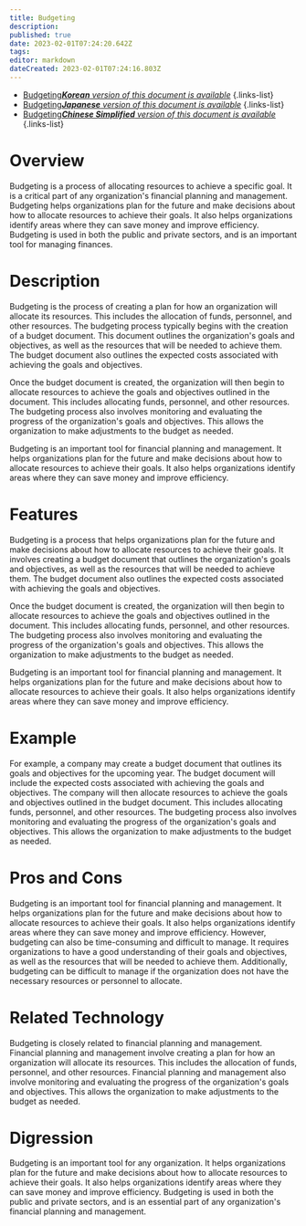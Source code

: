 ```yaml
---
title: Budgeting
description: 
published: true
date: 2023-02-01T07:24:20.642Z
tags: 
editor: markdown
dateCreated: 2023-02-01T07:24:16.803Z
---
```


- [Budgeting***Korean** version of this document is available*](/ko/Knowledge-base/Dictionary/budgeting)
{.links-list}
- [Budgeting***Japanese** version of this document is available*](/ja/Knowledge-base/Dictionary/budgeting)
{.links-list}
- [Budgeting***Chinese Simplified** version of this document is available*](/zh/Knowledge-base/Dictionary/budgeting)
{.links-list}

# Overview
Budgeting is a process of allocating resources to achieve a specific goal. It is a critical part of any organization's financial planning and management. Budgeting helps organizations plan for the future and make decisions about how to allocate resources to achieve their goals. It also helps organizations identify areas where they can save money and improve efficiency. Budgeting is used in both the public and private sectors, and is an important tool for managing finances.

# Description
Budgeting is the process of creating a plan for how an organization will allocate its resources. This includes the allocation of funds, personnel, and other resources. The budgeting process typically begins with the creation of a budget document. This document outlines the organization's goals and objectives, as well as the resources that will be needed to achieve them. The budget document also outlines the expected costs associated with achieving the goals and objectives.

Once the budget document is created, the organization will then begin to allocate resources to achieve the goals and objectives outlined in the document. This includes allocating funds, personnel, and other resources. The budgeting process also involves monitoring and evaluating the progress of the organization's goals and objectives. This allows the organization to make adjustments to the budget as needed.

Budgeting is an important tool for financial planning and management. It helps organizations plan for the future and make decisions about how to allocate resources to achieve their goals. It also helps organizations identify areas where they can save money and improve efficiency.

# Features
Budgeting is a process that helps organizations plan for the future and make decisions about how to allocate resources to achieve their goals. It involves creating a budget document that outlines the organization's goals and objectives, as well as the resources that will be needed to achieve them. The budget document also outlines the expected costs associated with achieving the goals and objectives. 

Once the budget document is created, the organization will then begin to allocate resources to achieve the goals and objectives outlined in the document. This includes allocating funds, personnel, and other resources. The budgeting process also involves monitoring and evaluating the progress of the organization's goals and objectives. This allows the organization to make adjustments to the budget as needed.

Budgeting is an important tool for financial planning and management. It helps organizations plan for the future and make decisions about how to allocate resources to achieve their goals. It also helps organizations identify areas where they can save money and improve efficiency.

# Example
For example, a company may create a budget document that outlines its goals and objectives for the upcoming year. The budget document will include the expected costs associated with achieving the goals and objectives. The company will then allocate resources to achieve the goals and objectives outlined in the budget document. This includes allocating funds, personnel, and other resources. The budgeting process also involves monitoring and evaluating the progress of the organization's goals and objectives. This allows the organization to make adjustments to the budget as needed.

# Pros and Cons
Budgeting is an important tool for financial planning and management. It helps organizations plan for the future and make decisions about how to allocate resources to achieve their goals. It also helps organizations identify areas where they can save money and improve efficiency. However, budgeting can also be time-consuming and difficult to manage. It requires organizations to have a good understanding of their goals and objectives, as well as the resources that will be needed to achieve them. Additionally, budgeting can be difficult to manage if the organization does not have the necessary resources or personnel to allocate.

# Related Technology
Budgeting is closely related to financial planning and management. Financial planning and management involve creating a plan for how an organization will allocate its resources. This includes the allocation of funds, personnel, and other resources. Financial planning and management also involve monitoring and evaluating the progress of the organization's goals and objectives. This allows the organization to make adjustments to the budget as needed.

# Digression
Budgeting is an important tool for any organization. It helps organizations plan for the future and make decisions about how to allocate resources to achieve their goals. It also helps organizations identify areas where they can save money and improve efficiency. Budgeting is used in both the public and private sectors, and is an essential part of any organization's financial planning and management.
